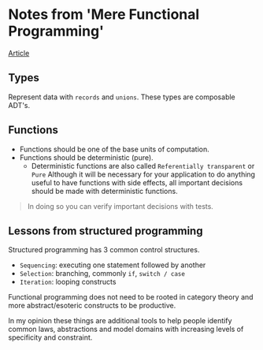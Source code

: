 # Notes from 'Mere Functional Programming'
[Article](https://dev.to/kspeakman/mere-functional-programming-in-f-do8)

## Types
Represent data with `records` and `unions`. These types are composable ADT's.

## Functions
- Functions should be one of the base units of computation.
- Functions should be deterministic (pure).
    - Deterministic functions are also called `Referentially transparent` or `Pure`
Although it will be necessary for your application to do anything useful to have functions with side effects, all important decisions should be made with deterministic functions.
> In doing so you can verify important decisions with tests.

## Lessons from structured programming
Structured programming has 3 common control structures.
- `Sequencing`: executing one statement followed by another
- `Selection`: branching, commonly `if`, `switch / case`
- `Iteration`: looping constructs

Functional programming does not need to be rooted in category theory and more abstract/esoteric constructs to be productive.

In my opinion these things are additional tools to help people identify common laws, abstractions and model domains with increasing levels of specificity and constraint.